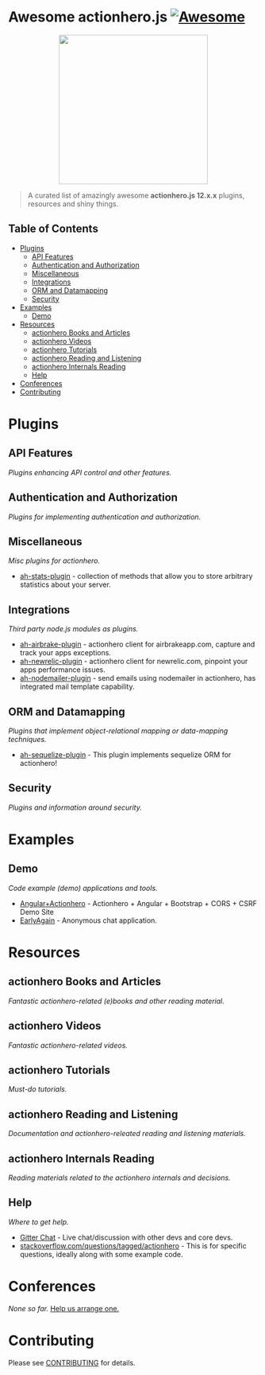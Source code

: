 # Awesome actionhero.js [![Awesome](https://cdn.rawgit.com/sindresorhus/awesome/d7305f38d29fed78fa85652e3a63e154dd8e8829/media/badge.svg)](https://github.com/sindresorhus/awesome)

<p align="center"><img src="https://raw.github.com/evantahler/actionhero/master/public/logo/actionhero.png" height="300"/></p>

> A curated list of amazingly awesome **actionhero.js 12.x.x** plugins, resources and shiny things.

## Table of Contents

- [Plugins](#plugins)
	- [API Features](#api-features)
	- [Authentication and Authorization](#authentication-and-authorization)
	- [Miscellaneous](#miscellaneous)
	- [Integrations](#integrations)
	- [ORM and Datamapping](#orm-and-datamapping)
	- [Security](#security)
- [Examples](#examples)
	- [Demo](#demo)
- [Resources](#resources)
	- [actionhero Books and Articles](#actionhero-books-and-articles)
	- [actionhero Videos](#actionhero-videos)
	- [actionhero Tutorials](#actionhero-tutorials)
	- [actionhero Reading and Listening](#actionhero-reading-and-listening)
	- [actionhero Internals Reading](#actionhero-internals-reading)
	- [Help](#help)
- [Conferences](#conferences)
- [Contributing](#contributing)


# Plugins

## API Features
*Plugins enhancing API control and other features.*

## Authentication and Authorization
*Plugins for implementing authentication and authorization.*

## Miscellaneous
*Misc plugins for actionhero.*
- [ah-stats-plugin](https://github.com/evantahler/ah-stats-plugin) - collection of methods that allow you to store arbitrary statistics about your server.

## Integrations
*Third party node.js modules as plugins.*
- [ah-airbrake-plugin](https://github.com/evantahler/ah-airbrake-plugin) - actionhero client for airbrakeapp.com, capture and track your apps exceptions.
- [ah-newrelic-plugin](https://github.com/evantahler/ah-newrelic-plugin) - actionhero client for newrelic.com, pinpoint your apps performance issues.
- [ah-nodemailer-plugin](https://github.com/panjiesw/ah-nodemailer-plugin) - send emails using nodemailer in actionhero, has integrated mail template capability.

## ORM and Datamapping
*Plugins that implement object-relational mapping or data-mapping techniques.*
- [ah-sequelize-plugin](https://github.com/evantahler/ah-sequelize-plugin) - This plugin implements sequelize ORM for actionhero!
## Security
*Plugins and information around security.*

# Examples

## Demo
*Code example (demo) applications and tools.*
- [Angular+Actionhero](https://github.com/evantahler/actionhero-angular-bootstrap-cors-csrf) - Actionhero + Angular + Bootstrap + CORS + CSRF Demo Site
- [EarlyAgain](https://github.com/evantahler/earlyagain) - Anonymous chat application.

# Resources

## actionhero Books and Articles
*Fantastic actionhero-related (e)books and other reading material.*

## actionhero Videos
*Fantastic actionhero-related videos.*

## actionhero Tutorials
*Must-do tutorials.*

## actionhero Reading and Listening
*Documentation and actionhero-releated reading and listening materials.*

## actionhero Internals Reading
*Reading materials related to the actionhero internals and decisions.*

## Help
*Where to get help.*

- [Gitter Chat](https://gitter.im/evantahler/actionhero) - Live chat/discussion with other devs and core devs.
- [stackoverflow.com/questions/tagged/actionhero](http://stackoverflow.com/questions/tagged/actionhero) - This is for specific questions, ideally along with some example code.

# Conferences
*None so far.* [Help us arrange one.](https://gitter.im/evantahler/actionhero)

# Contributing
Please see [CONTRIBUTING](CONTRIBUTING.md) for details.
